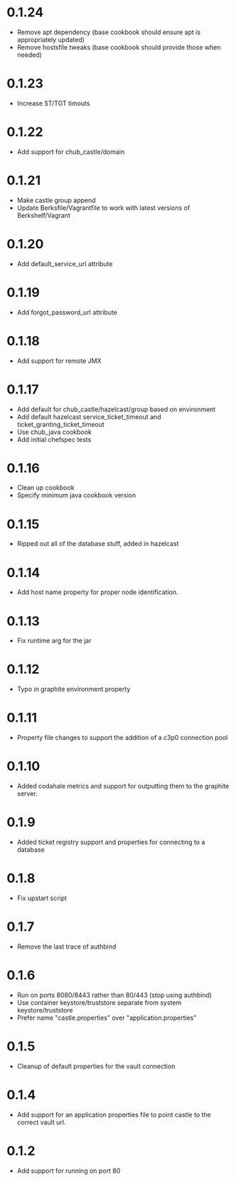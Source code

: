 # 0.1.24
* Remove apt dependency (base cookbook should ensure apt is appropriately updated)
* Remove hostsfile tweaks (base cookbook should provide those when needed)

# 0.1.23
* Increase ST/TGT timouts

# 0.1.22
* Add support for chub_castle/domain

# 0.1.21
* Make castle group append
* Update Berksfile/Vagrantfile to work with latest versions of Berkshelf/Vagrant

# 0.1.20
* Add default_service_url attribute

# 0.1.19
* Add forgot_password_url attribute

# 0.1.18
* Add support for remote JMX

# 0.1.17
* Add default for chub_castle/hazelcast/group based on environment
* Add default hazelcast service_ticket_timeout and ticket_granting_ticket_timeout
* Use chub_java cookbook
* Add initial chefspec tests

# 0.1.16
* Clean up cookbook
* Specify minimum java cookbook version

# 0.1.15
* Ripped out all of the database stuff, added in hazelcast

# 0.1.14
* Add host name property for proper node identification.

# 0.1.13
* Fix runtime arg for the jar

# 0.1.12
* Typo in graphite environment property

# 0.1.11
* Property file changes to support the addition of a c3p0 connection pool

# 0.1.10
* Added codahale metrics and support for outputting them to the graphite server.

# 0.1.9

* Added ticket registry support and properties for connecting to a database

# 0.1.8

* Fix upstart script

# 0.1.7

* Remove the last trace of authbind

# 0.1.6

* Run on ports 8080/8443 rather than 80/443 (stop using authbind)
* Use container keystore/truststore separate from system keystore/truststore
* Prefer name "castle.properties" over "application.properties"

# 0.1.5

* Cleanup of default properties for the vault connection

# 0.1.4

* Add support for an application properties file to point castle to the correct vault url.

# 0.1.2

* Add support for running on port 80
